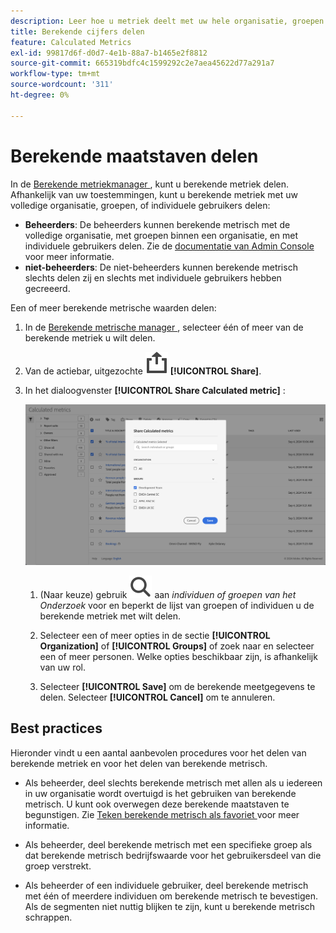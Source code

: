 ```yaml
---
description: Leer hoe u metriek deelt met uw hele organisatie, groepen of individuele gebruikers.
title: Berekende cijfers delen
feature: Calculated Metrics
exl-id: 99817d6f-d0d7-4e1b-88a7-b1465e2f8812
source-git-commit: 665319bdfc4c1599292c2e7aea45622d77a291a7
workflow-type: tm+mt
source-wordcount: '311'
ht-degree: 0%

---
```


# Berekende maatstaven delen

In de [ Berekende metriekmanager ](cm-manager.md), kunt u berekende metriek delen. Afhankelijk van uw toestemmingen, kunt u berekende metriek met uw volledige organisatie, groepen, of individuele gebruikers delen:

* **Beheerders**: De beheerders kunnen berekende metrisch met de volledige organisatie, met groepen binnen een organisatie, en met individuele gebruikers delen. Zie de [ documentatie van Admin Console ](https://helpx.adobe.com/enterprise/using/manage-products.html) voor meer informatie.
* **niet-beheerders**: De niet-beheerders kunnen berekende metrisch slechts delen zij en slechts met individuele gebruikers hebben gecreeerd.

Een of meer berekende metrische waarden delen:

1. In de [ Berekende metrische manager ](cm-manager.md), selecteer één of meer van de berekende metriek u wilt delen.
1. Van de actiebar, uitgezochte ![ Aandeel ](/help/assets/icons/ShareAlt.svg) **[!UICONTROL Share]**.
1. In het dialoogvenster **[!UICONTROL Share Calculated metric]** :

   ![ Deel berekende metriekdialoog ](assets/share-calculated-metrics-dialog.png)

   1. (Naar keuze) gebruik ![ Onderzoek ](/help/assets/icons/Search.svg) aan *individuen of groepen van het Onderzoek* voor en beperkt de lijst van groepen of individuen u de berekende metriek met wilt delen.

   1. Selecteer een of meer opties in de sectie **[!UICONTROL Organization]** of **[!UICONTROL Groups]** of zoek naar en selecteer een of meer personen. Welke opties beschikbaar zijn, is afhankelijk van uw rol.

   1. Selecteer **[!UICONTROL Save]** om de berekende meetgegevens te delen. Selecteer **[!UICONTROL Cancel]** om te annuleren.

## Best practices

Hieronder vindt u een aantal aanbevolen procedures voor het delen van berekende metriek en voor het delen van berekende metrisch.

* Als beheerder, deel slechts berekende metrisch met allen als u iedereen in uw organisatie wordt overtuigd is het gebruiken van berekende metrisch. U kunt ook overwegen deze berekende maatstaven te begunstigen. Zie [ Teken berekende metrisch als favoriet ](cm-favorite.md) voor meer informatie.

* Als beheerder, deel berekende metrisch met een specifieke groep als dat berekende metrisch bedrijfswaarde voor het gebruikersdeel van die groep verstrekt.

* Als beheerder of een individuele gebruiker, deel berekende metrisch met één of meerdere individuen om berekende metrisch te bevestigen. Als de segmenten niet nuttig blijken te zijn, kunt u berekende metrisch schrappen.

<!--
Depending on your permissions, you can share metrics with your whole organization, groups, or individual users.

|  Role | Permissions |
|---|---|
|  Administrator  | Can share metrics with All, with Groups, and with Users. Groups are set up as permission groups in the Admin Console. |
|  Non-Administrator  | Can share metrics only with individual users.  |

To share a calculated metric:

1. In Adobe Analytics, select the **[!UICONTROL Components]** tab, then select **[!UICONTROL Calculated metrics]**. 

1. In the Calculated metrics manager, select the checkbox to the left of any metrics that you want to share. 

1. Select the **[!UICONTROL Share]** icon. ![](https://spectrum.adobe.com/static/icons/workflow_18/Smock_Share_18_N.svg)
   
   The Share Calculated metric dialog box displays.

   ![](assets/cm_share.png)

1. Select **[!UICONTROL Share]**.

1. Choose who you want to share with:

   * **[!UICONTROL All]** (Administrators only): Shares with all users in the organization.

     Consider sharing with all only if it's of use to the entire company and everyone is comfortable using it. In this case, you should also consider making it an [approved metric](/help/components/calculated-metrics/workflow/cm-approving.md).
   
   * **[!UICONTROL Groups]** (Administrators only): Select any groups you want to share with.

     Consider sharing with a group if the metric provides good business value for that team.
   
   * **[!UICONTROL Individual users]**: Search for and select the individual users you want to share with.

      This is the only share option available to all users. Administrators might want to use this option to vet and validate a metric prior to making it available to a group or to everyone. If the metric isn't useful, it can be discarded. Administrators should not officially approve this type of metric.

1. Select **[!UICONTROL Share]**.

   The Shared icon appears next to the metric: ![](https://spectrum.adobe.com/static/icons/workflow_18/Smock_Share_18_N.svg).

1. You can filter on metrics shared with you by going to **[!UICONTROL Filters]** > **[!UICONTROL Other Filters]** > **[!UICONTROL Shared with Me]**.

1. (Optional) To filter the list of calculated metrics in the Calculated metrics manager to show only metrics that are shared with you, select the **Filter** icon, expand **[!UICONTROL Other filters]**, then select **[!UICONTROL Shared with me]**.
-->
